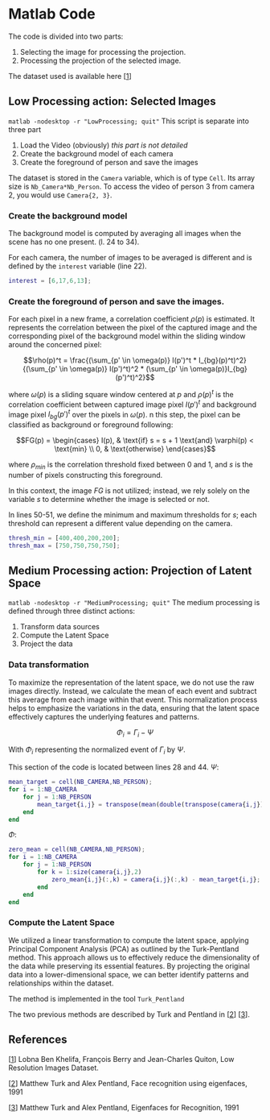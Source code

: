 # Matlab Code

The code is divided into two parts:
1. Selecting the image for processing the projection.
2. Processing the projection of the selected image.

The dataset used is available here [[1](https://figshare.com/articles/dataset/low_resolution_images_dataset/9393062)]

## Low Processing action: Selected Images
`matlab -nodesktop -r "LowProcessing; quit"`
This script is separate into three part
1. Load the Video (obviously) _this part is not detailed_
2. Create the background model of each camera
3. Create the foreground of person and save the images

The dataset is stored in the `Camera` variable, which is of type `Cell`. Its array size is `Nb_Camera*Nb_Person`. To access the video of person 3 from camera 2, you would use `Camera{2, 3}`.

### Create the background model

The background model is computed by averaging all images when the scene has no one present. (l. 24 to 34). 

For each camera, the number of images to be averaged is different and is defined by the `interest` variable (line 22).

```matlab
interest = [6,17,6,13];
```

### Create the foreground of person and save the images.

For each pixel in a new frame, a correlation coefficient $\rho(p)$ is estimated. It represents the correlation between the pixel of the captured image and the corresponding pixel of the background model within the sliding window around the concerned pixel:

$$\rho(p)^t = \frac{(\sum_{p' \in \omega(p)} I(p')^t * I_{bg}(p)^t)^2}{(\sum_{p' \in \omega(p)} I(p')^t)^2 * (\sum_{p' \in \omega(p)}I_{bg}(p')^t)^2}$$ 

where $\omega(p)$ is a sliding square window centered at $p$ and $\rho(p)^t$ is the correlation coefficient between captured image pixel $I(p′)^t$ and background image pixel $I_{bg}(p′)^t$ over the pixels in $\omega(p)$. n this step, the pixel can be classified as background or foreground following: 

$$FG(p) = \begin{cases} I(p), & \text{if} s = s + 1 \text{and} \varphi(p) < \text{min} \\ 
0, & \text{otherwise} \end{cases}$$

where $\rho_{min}$ is the correlation threshold fixed between 0 and 1, and $s$ is the number of pixels constructing this foreground.

In this context, the image $FG$ is not utilized; instead, we rely solely on the variable $s$ to determine whether the image is selected or not.
 
In lines 50-51, we define the minimum and maximum thresholds for $s$; each threshold can represent a different value depending on the camera.

```matlab
thresh_min = [400,400,200,200];
thresh_max = [750,750,750,750];
```

## Medium Processing action: Projection of Latent Space
`matlab -nodesktop -r "MediumProcessing; quit"`
The medium processing is defined through three distinct actions:
1. Transform data sources
2. Compute the Latent Space
3. Project the data

### Data transformation
To maximize the representation of the latent space, we do not use the raw images directly. Instead, we calculate the mean of each event and subtract this average from each image within that event. This normalization process helps to emphasize the variations in the data, ensuring that the latent space effectively captures the underlying features and patterns.

$$\Phi_i = \Gamma_i - \Psi$$

With $\Phi_i$ representing the normalized event of $\Gamma_i$ by $\Psi$.

This section of the code is located between lines 28 and 44.
$\Psi$: 
```matlab
mean_target = cell(NB_CAMERA,NB_PERSON);
for i = 1:NB_CAMERA
    for j = 1:NB_PERSON
        mean_target{i,j} = transpose(mean(double(transpose(camera{i,j}))));
    end
end
```

$\Phi$:
```matlab
zero_mean = cell(NB_CAMERA,NB_PERSON);
for i = 1:NB_CAMERA
    for j = 1:NB_PERSON
        for k = 1:size(camera{i,j},2)
            zero_mean{i,j}(:,k) = camera{i,j}(:,k) - mean_target{i,j};
        end
    end
end
```

### Compute the Latent Space
We utilized a linear transformation to compute the latent space, applying Principal Component Analysis (PCA) as outlined by the Turk-Pentland method. This approach allows us to effectively reduce the dimensionality of the data while preserving its essential features. By projecting the original data into a lower-dimensional space, we can better identify patterns and relationships within the dataset.

The method is implemented in the tool `Turk_Pentland`



The two previous methods are described by Turk and Pentland in [[2](https://ieeexplore.ieee.org/stamp/stamp.jsp?tp=&arnumber=139758)] [[3](https://watermark.silverchair.com/jocn.1991.3.1.71.pdf?token=AQECAHi208BE49Ooan9kkhW_Ercy7Dm3ZL_9Cf3qfKAc485ysgAAA10wggNZBgkqhkiG9w0BBwagggNKMIIDRgIBADCCAz8GCSqGSIb3DQEHATAeBglghkgBZQMEAS4wEQQMC1LGwXyLrXOK9hIcAgEQgIIDEF-1Hr_9nGfns_R4WUXkgnLhK9supUaOmthC5mHJwPkMqeB1vQOjeEMlsglM66IoNgwMoDoeUGkJYYxzgbgExVmh4dTzxFe8Yp2XRJdSSX0ulORzaHDTbDm9nUaMEtmvxR0oGlhKfC-2vMWAQTwz63kIABYPqyDisIPMJGo5EFCwR6fywz85WO2Pc_Ib3ZVMjdra7qQMQx23Stv0efe6RMzOs8mPB5ggZ9SZ0FDvXIO-WHvYLXcq62Z84sLYV0ExWRyr8tc6wDu0EIzRIDz9OXE9ni6QLh_6hyWTU-_dUS1WmVSIXUZzMzlmLQpIwJdahNh_f1rueYZl1DcGzh8BTkQ16ULDnB1flPqCtEegHXm5JcUE5qWi6Jagdz2HkWSV1qoooK6MGuyrf-BP9Efdj6-lkD_5m_a-J52K-DWNlMEI8LG8vmXj6OwxRW_Ug2bulrQCcLpYotdMg4egsmFqqMxf_vi2NrrdA27vCjCaG0F9XYWV_NIf6qGearBX3ebQTw7Ew66OzO-NWPGp_H_32HNJpGW_B3bwxAOGAjOZ9a3_uGwEdTH3hAInBr6W8Xl1XBv5AMjh-69vCwAU_9_Jz9H3DN65biYrjpIi-qZcDPLcwzGxEvxRoUKuM-x1SrFFSP2C3bRMAo6-cxi8jfiStBP6DGwJhIoMpfnqgalg1tAmDoP9YnOLiXWkh-lsrpxgQ0g11TPLzIEJu10H-VAFo7IKOVUpadqNkDiA2Nr2LPZzfHHoaUshqwq3LuTqAxCAKasT4zpNElJiG6wrPOzrnZ7I1h5QXt9RX4LRPKB3BdrbnOQuvbNm6kVBnVoIcayZmbxQxOZZt6bspbGM1KogyQCiTga1TmO76_visV9-sxXgTfveG3_q1UqzkCS-gEULZS6XOItMyk3P4Ys42Qs9lwp3K0jzy_HgF8EJW-2Xebnn8UtV9um96rBVfYkxomL7UbbhFidSsmxEmi7IFZrcu8zA2UMzPalnCc-BWHJqlKVT2r2qMdqRUrEOfMwjH91lBDtqsZs_3MEIbqWnmDV0k7U)].





## References
[[1](https://figshare.com/articles/dataset/low_resolution_images_dataset/9393062)] Lobna Ben Khelifa, François Berry and Jean-Charles Quiton, Low Resolution Images Dataset.

[[2](https://ieeexplore.ieee.org/stamp/stamp.jsp?tp=&arnumber=139758)] Matthew Turk and Alex Pentland, Face recognition using eigenfaces, 1991




[[3](https://watermark.silverchair.com/jocn.1991.3.1.71.pdf?token=AQECAHi208BE49Ooan9kkhW_Ercy7Dm3ZL_9Cf3qfKAc485ysgAAA10wggNZBgkqhkiG9w0BBwagggNKMIIDRgIBADCCAz8GCSqGSIb3DQEHATAeBglghkgBZQMEAS4wEQQMC1LGwXyLrXOK9hIcAgEQgIIDEF-1Hr_9nGfns_R4WUXkgnLhK9supUaOmthC5mHJwPkMqeB1vQOjeEMlsglM66IoNgwMoDoeUGkJYYxzgbgExVmh4dTzxFe8Yp2XRJdSSX0ulORzaHDTbDm9nUaMEtmvxR0oGlhKfC-2vMWAQTwz63kIABYPqyDisIPMJGo5EFCwR6fywz85WO2Pc_Ib3ZVMjdra7qQMQx23Stv0efe6RMzOs8mPB5ggZ9SZ0FDvXIO-WHvYLXcq62Z84sLYV0ExWRyr8tc6wDu0EIzRIDz9OXE9ni6QLh_6hyWTU-_dUS1WmVSIXUZzMzlmLQpIwJdahNh_f1rueYZl1DcGzh8BTkQ16ULDnB1flPqCtEegHXm5JcUE5qWi6Jagdz2HkWSV1qoooK6MGuyrf-BP9Efdj6-lkD_5m_a-J52K-DWNlMEI8LG8vmXj6OwxRW_Ug2bulrQCcLpYotdMg4egsmFqqMxf_vi2NrrdA27vCjCaG0F9XYWV_NIf6qGearBX3ebQTw7Ew66OzO-NWPGp_H_32HNJpGW_B3bwxAOGAjOZ9a3_uGwEdTH3hAInBr6W8Xl1XBv5AMjh-69vCwAU_9_Jz9H3DN65biYrjpIi-qZcDPLcwzGxEvxRoUKuM-x1SrFFSP2C3bRMAo6-cxi8jfiStBP6DGwJhIoMpfnqgalg1tAmDoP9YnOLiXWkh-lsrpxgQ0g11TPLzIEJu10H-VAFo7IKOVUpadqNkDiA2Nr2LPZzfHHoaUshqwq3LuTqAxCAKasT4zpNElJiG6wrPOzrnZ7I1h5QXt9RX4LRPKB3BdrbnOQuvbNm6kVBnVoIcayZmbxQxOZZt6bspbGM1KogyQCiTga1TmO76_visV9-sxXgTfveG3_q1UqzkCS-gEULZS6XOItMyk3P4Ys42Qs9lwp3K0jzy_HgF8EJW-2Xebnn8UtV9um96rBVfYkxomL7UbbhFidSsmxEmi7IFZrcu8zA2UMzPalnCc-BWHJqlKVT2r2qMdqRUrEOfMwjH91lBDtqsZs_3MEIbqWnmDV0k7U)] Matthew Turk and Alex Pentland, Eigenfaces for Recognition, 1991
